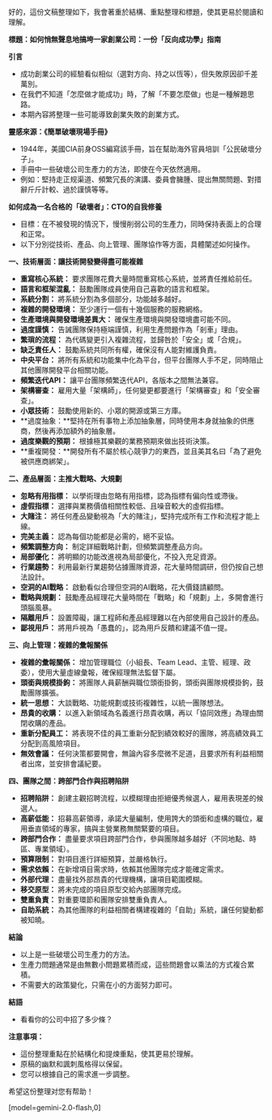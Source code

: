 好的，這份文稿整理如下，我會著重於結構、重點整理和標題，使其更易於閱讀和理解。

**標題：如何悄無聲息地搞垮一家創業公司：一份「反向成功學」指南**

**引言**

*   成功創業公司的經驗看似相似（選對方向、持之以恆等），但失敗原因卻千差萬別。
*   在我們不知道「怎麼做才能成功」時，了解「不要怎麼做」也是一種解題思路。
*   本期內容將整理一些可能導致創業失敗的創業方式。

**靈感來源：《簡單破壞現場手冊》**

*   1944年，美國CIA前身OSS編寫該手冊，旨在幫助海外官員培訓「公民破壞分子」。
*   手冊中一些破壞公司生產力的方法，即使在今天依然適用。
*   例如：堅持走正规渠道、頻繁冗長的演講、委員會臃腫、提出無關問題、對措辭斤斤計較、過於謹慎等等。

**如何成為一名合格的「破壞者」：CTO的自我修養**

*   目標：在不被發現的情況下，慢慢削弱公司的生產力，同時保持表面上的合理和正常。
*   以下分別從技術、產品、向上管理、團隊協作等方面，具體闡述如何操作。

**一、技術層面：讓技術開發變得盡可能複雜**

*   **重寫核心系統：** 要求團隊花費大量時間重寫核心系統，並將責任推給前任。
*   **語言和框架混亂：** 鼓勵團隊成員使用自己喜歡的語言和框架。
*   **系統分割：** 將系統分割為多個部分，功能越多越好。
*   **複雜的開發環境：** 至少運行一個有十幾個服務的服務網格。
*   **生產環境與開發環境差異大：** 確保生產環境與開發環境盡可能不同。
*   **過度謹慎：** 告誡團隊保持極端謹慎，利用生產問題作為「剎車」理由。
*   **繁瑣的流程：** 為代碼變更引入複雜流程，並歸咎於「安全」或「合規」。
*   **缺乏責任人：** 鼓勵系統共同所有權，確保沒有人能對維護負責。
*   **中央平台：** 將所有系統和功能集中化為平台，但平台團隊人手不足，同時阻止其他團隊開發平台相關功能。
*   **頻繁迭代API：** 讓平台團隊頻繁迭代API，各版本之間無法兼容。
*   **架構審查：** 雇用大量「架構師」，任何變更都要進行「架構審查」和「安全審查」。
*   **小眾技術：** 鼓勵使用新的、小眾的開源或第三方庫。
*   **過度抽象：**堅持在所有事物上添加抽象層，同時使用本身就抽象的供應商，然後再添加額外的抽象層。
*   **過度樂觀的預期：** 根據極其樂觀的業務預期來做出技術決策。
*   **重複開發：**開發所有不屬於核心競爭力的東西，並且美其名曰「為了避免被供應商綁架」。

**二、產品層面：主推大戰略、大規劃**

*   **忽略有用指標：** 以學術理由忽略有用指標，認為指標有偏向性或滯後。
*   **虛假指標：** 選擇與業務價值相關性較低、且噪音較大的虛假指標。
*   **大賭注：** 將任何產品變動視為「大的賭注」，堅持完成所有工作和流程才能上線。
*   **完美主義：** 認為每個功能都是必需的，絕不妥協。
*   **頻繁調整方向：** 制定詳細戰略計劃，但頻繁調整產品方向。
*   **局部優化：** 將明顯的功能改進視為局部優化，不投入充足資源。
*   **行業趨勢：** 利用最新行業趨勢佔據團隊資源，花大量時間調研，但仍按自己想法設計。
*   **空洞的AI戰略：** 啟動看似合理但空洞的AI戰略，花大價錢請顧問。
*   **戰略與規劃：** 鼓勵產品經理花大量時間在「戰略」和「規劃」上，多開會進行頭腦風暴。
*   **隔離用戶：** 設置障礙，讓工程師和產品經理難以在內部使用自己設計的產品。
*   **鄙視用戶：** 將用戶視為「愚蠢的」，認為用戶反饋和建議不值一提。

**三、向上管理：複雜的彙報關係**

*   **複雜的彙報關係：** 增加管理職位（小組長、Team Lead、主管、經理、政委），使用大量虛線彙報，確保經理無法監督下屬。
*   **頭銜與規模掛鉤：** 將團隊人員薪酬與職位頭銜掛鉤，頭銜與團隊規模掛鉤，鼓勵團隊擴張。
*   **統一思想：** 大談戰略、功能規劃或技術複雜性，以統一團隊想法。
*   **昂貴的收購：** 以進入新領域為名義進行昂貴收購，再以「協同效應」為理由關閉收購的產品。
*   **重新分配員工：** 將表現不佳的員工重新分配到績效較好的團隊，將高績效員工分配到高風險項目。
*   **無效會議：** 任何決策都要開會，無論內容多麼微不足道，且要求所有利益相關者出席，並安排會議紀要。

**四、團隊之間：跨部門合作與招聘陷阱**

*   **招聘陷阱：** 創建主觀招聘流程，以模糊理由拒絕優秀候選人，雇用表現差的候選人。
*   **高薪低能：** 招募高薪領導，承諾大量編制，使用誇大的頭銜和虛構的職位，雇用垂直領域的專家，搞與主營業務無關緊要的項目。
*   **跨部門合作：** 盡量要求項目跨部門合作，參與團隊越多越好（不同地點、時區、專業領域）。
*   **預算限制：** 對項目進行詳細預算，並嚴格執行。
*   **需求依賴：** 在新增項目需求時，依賴其他團隊完成才能確定需求。
*   **外部代理：** 盡量找外部昂貴的代理機構，讓項目範圍模糊。
*   **移交原型：** 將未完成的項目原型交給內部團隊完成。
*   **雙重負責：** 對重要環節和團隊安排雙重負責人。
*   **自助系統：** 為其他團隊的利益相關者構建複雜的「自助」系統，讓任何變動都被知曉。

**結論**

*   以上是一些破壞公司生產力的方法。
*   生產力問題通常是由無數小問題累積而成，這些問題會以乘法的方式複合累積。
*   不需要大的政策變化，只需在小的方面努力即可。

**結語**

*   看看你的公司中招了多少條？

**注意事項：**

*   這份整理重點在於結構化和提煉重點，使其更易於理解。
*   原稿的幽默和諷刺風格得以保留。
*   您可以根據自己的需求進一步調整。

希望这份整理对您有帮助！

[model=gemini-2.0-flash,0]
